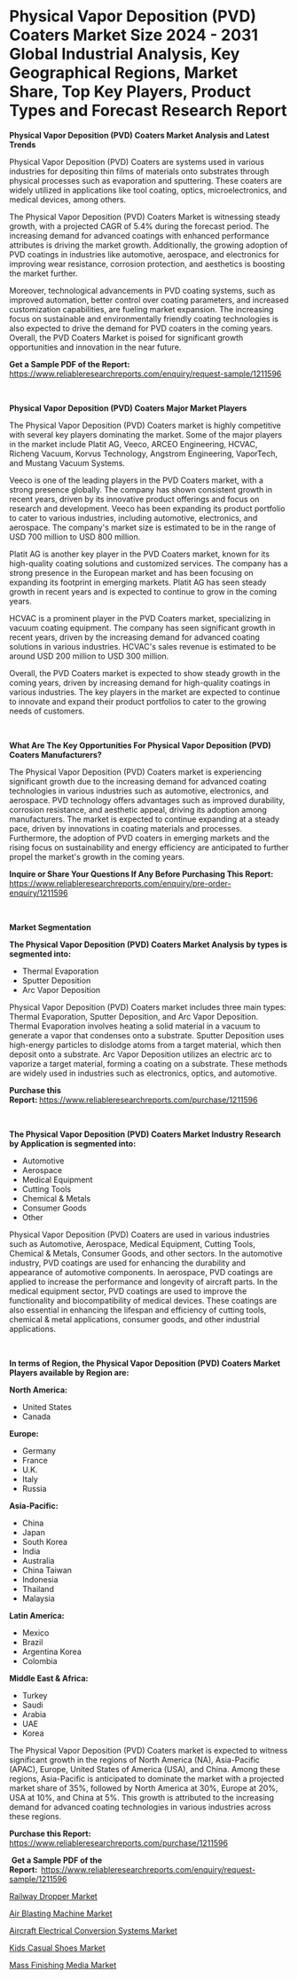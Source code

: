 <p><h1>Physical Vapor Deposition (PVD) Coaters Market Size 2024 - 2031 Global Industrial Analysis, Key Geographical Regions, Market Share, Top Key Players, Product Types and Forecast Research Report</h1></p><p><strong>Physical Vapor Deposition (PVD) Coaters Market Analysis and Latest Trends</strong></p>
<p><p>Physical Vapor Deposition (PVD) Coaters are systems used in various industries for depositing thin films of materials onto substrates through physical processes such as evaporation and sputtering. These coaters are widely utilized in applications like tool coating, optics, microelectronics, and medical devices, among others.</p><p>The Physical Vapor Deposition (PVD) Coaters Market is witnessing steady growth, with a projected CAGR of 5.4% during the forecast period. The increasing demand for advanced coatings with enhanced performance attributes is driving the market growth. Additionally, the growing adoption of PVD coatings in industries like automotive, aerospace, and electronics for improving wear resistance, corrosion protection, and aesthetics is boosting the market further.</p><p>Moreover, technological advancements in PVD coating systems, such as improved automation, better control over coating parameters, and increased customization capabilities, are fueling market expansion. The increasing focus on sustainable and environmentally friendly coating technologies is also expected to drive the demand for PVD coaters in the coming years. Overall, the PVD Coaters Market is poised for significant growth opportunities and innovation in the near future.</p></p>
<p><strong>Get a Sample PDF of the Report:&nbsp;</strong> <a href="https://www.reliableresearchreports.com/enquiry/request-sample/1211596">https://www.reliableresearchreports.com/enquiry/request-sample/1211596</a></p>
<p>&nbsp;</p>
<p><strong>Physical Vapor Deposition (PVD) Coaters Major Market Players</strong></p>
<p><p>The Physical Vapor Deposition (PVD) Coaters market is highly competitive with several key players dominating the market. Some of the major players in the market include Platit AG, Veeco, ARCEO Engineering, HCVAC, Richeng Vacuum, Korvus Technology, Angstrom Engineering, VaporTech, and Mustang Vacuum Systems.</p><p>Veeco is one of the leading players in the PVD Coaters market, with a strong presence globally. The company has shown consistent growth in recent years, driven by its innovative product offerings and focus on research and development. Veeco has been expanding its product portfolio to cater to various industries, including automotive, electronics, and aerospace. The company's market size is estimated to be in the range of USD 700 million to USD 800 million.</p><p>Platit AG is another key player in the PVD Coaters market, known for its high-quality coating solutions and customized services. The company has a strong presence in the European market and has been focusing on expanding its footprint in emerging markets. Platit AG has seen steady growth in recent years and is expected to continue to grow in the coming years.</p><p>HCVAC is a prominent player in the PVD Coaters market, specializing in vacuum coating equipment. The company has seen significant growth in recent years, driven by the increasing demand for advanced coating solutions in various industries. HCVAC's sales revenue is estimated to be around USD 200 million to USD 300 million.</p><p>Overall, the PVD Coaters market is expected to show steady growth in the coming years, driven by increasing demand for high-quality coatings in various industries. The key players in the market are expected to continue to innovate and expand their product portfolios to cater to the growing needs of customers.</p></p>
<p>&nbsp;</p>
<p><strong>What Are The Key Opportunities For Physical Vapor Deposition (PVD) Coaters Manufacturers?</strong></p>
<p><p>The Physical Vapor Deposition (PVD) Coaters market is experiencing significant growth due to the increasing demand for advanced coating technologies in various industries such as automotive, electronics, and aerospace. PVD technology offers advantages such as improved durability, corrosion resistance, and aesthetic appeal, driving its adoption among manufacturers. The market is expected to continue expanding at a steady pace, driven by innovations in coating materials and processes. Furthermore, the adoption of PVD coaters in emerging markets and the rising focus on sustainability and energy efficiency are anticipated to further propel the market's growth in the coming years.</p></p>
<p><strong>Inquire or Share Your Questions If Any Before Purchasing This Report:</strong> <a href="https://www.reliableresearchreports.com/enquiry/pre-order-enquiry/1211596">https://www.reliableresearchreports.com/enquiry/pre-order-enquiry/1211596</a></p>
<p>&nbsp;</p>
<p><strong>Market Segmentation</strong></p>
<p><strong>The Physical Vapor Deposition (PVD) Coaters Market Analysis by types is segmented into:</strong></p>
<p><ul><li>Thermal Evaporation</li><li>Sputter Deposition</li><li>Arc Vapor Deposition</li></ul></p>
<p><p>Physical Vapor Deposition (PVD) Coaters market includes three main types: Thermal Evaporation, Sputter Deposition, and Arc Vapor Deposition. Thermal Evaporation involves heating a solid material in a vacuum to generate a vapor that condenses onto a substrate. Sputter Deposition uses high-energy particles to dislodge atoms from a target material, which then deposit onto a substrate. Arc Vapor Deposition utilizes an electric arc to vaporize a target material, forming a coating on a substrate. These methods are widely used in industries such as electronics, optics, and automotive.</p></p>
<p><strong>Purchase this Report:&nbsp;</strong><a href="https://www.reliableresearchreports.com/purchase/1211596">https://www.reliableresearchreports.com/purchase/1211596</a></p>
<p>&nbsp;</p>
<p><strong>The Physical Vapor Deposition (PVD) Coaters Market Industry Research by Application is segmented into:</strong></p>
<p><ul><li>Automotive</li><li>Aerospace</li><li>Medical Equipment</li><li>Cutting Tools</li><li>Chemical & Metals</li><li>Consumer Goods</li><li>Other</li></ul></p>
<p><p>Physical Vapor Deposition (PVD) Coaters are used in various industries such as Automotive, Aerospace, Medical Equipment, Cutting Tools, Chemical & Metals, Consumer Goods, and other sectors. In the automotive industry, PVD coatings are used for enhancing the durability and appearance of automotive components. In aerospace, PVD coatings are applied to increase the performance and longevity of aircraft parts. In the medical equipment sector, PVD coatings are used to improve the functionality and biocompatibility of medical devices. These coatings are also essential in enhancing the lifespan and efficiency of cutting tools, chemical & metal applications, consumer goods, and other industrial applications.</p></p>
<p>&nbsp;</p>
<p><strong>In terms of Region, the Physical Vapor Deposition (PVD) Coaters Market Players available by Region are:</strong></p>
<p>
    <p> <strong> North America: </strong>
        <ul>
            <li>United States</li>
            <li>Canada</li>
        </ul>
        </p> 
    <p> <strong> Europe: </strong>
        <ul>
            <li>Germany</li>
            <li>France</li>
            <li>U.K.</li>
            <li>Italy</li>
            <li>Russia</li>
        </ul>
        </p> 
    <p> <strong> Asia-Pacific: </strong>
        <ul>
            <li>China</li>
            <li>Japan</li>
            <li>South Korea</li>
            <li>India</li>
            <li>Australia</li>
            <li>China Taiwan</li>
            <li>Indonesia</li>
            <li>Thailand</li>
            <li>Malaysia</li>
        </ul>
        </p> 
    <p> <strong> Latin America: </strong>
        <ul>
            <li>Mexico</li>
            <li>Brazil</li>
            <li>Argentina Korea</li>
            <li>Colombia</li>
        </ul>
        </p> 
    <p> <strong> Middle East & Africa: </strong>
        <ul>
            <li>Turkey</li>
            <li>Saudi</li>
            <li>Arabia</li>
            <li>UAE</li>
            <li>Korea</li>
        </ul>
    </p>
    </p>
<p><p>The Physical Vapor Deposition (PVD) Coaters market is expected to witness significant growth in the regions of North America (NA), Asia-Pacific (APAC), Europe, United States of America (USA), and China. Among these regions, Asia-Pacific is anticipated to dominate the market with a projected market share of 35%, followed by North America at 30%, Europe at 20%, USA at 10%, and China at 5%. This growth is attributed to the increasing demand for advanced coating technologies in various industries across these regions.</p></p>
<p><strong>Purchase this Report: </strong><a href="https://www.reliableresearchreports.com/purchase/1211596">https://www.reliableresearchreports.com/purchase/1211596</a></p>
<p>&nbsp;<strong>Get a Sample PDF of the Report:&nbsp;&nbsp;</strong><a href="https://www.reliableresearchreports.com/enquiry/request-sample/1211596">https://www.reliableresearchreports.com/enquiry/request-sample/1211596</a></p>
<p><strong></strong></p>
<p><p><a href="https://medium.com/@fosterfahey1016/railway-dropper-market-comprehensive-assessment-by-type-application-and-geography-b81dfc3c3769">Railway Dropper Market</a></p><p><a href="https://github.com/vimar16th/Market-Research-Report-List-3/blob/main/air-blasting-machine-market.md">Air Blasting Machine Market</a></p><p><a href="https://issuu.com/reportprime-2/docs/aircraft-electrical-conversion-systems-market-size">Aircraft Electrical Conversion Systems Market</a></p><p><a href="https://medium.com/@fosterfahey1016/kids-casual-shoes-market-size-cagr-trends-2024-2030-c8dbb737e579">Kids Casual Shoes Market</a></p><p><a href="https://github.com/JameTravis/Market-Research-Report-List-3/blob/main/mass-finishing-media-market.md">Mass Finishing Media Market</a></p></p>